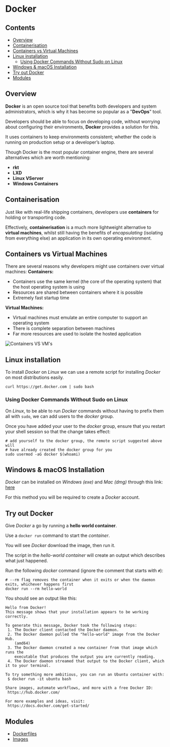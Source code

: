 # Docker

<!--TOC_START-->
## Contents
- [Overview](#overview)
- [Containerisation](#containerisation)
- [Containers vs Virtual Machines](#containers-vs-virtual-machines)
- [Linux installation](#linux-installation)
	- [Using Docker Commands Without Sudo on Linux](#using-docker-commands-without-sudo-on-linux)
- [Windows & macOS Installation](#windows--macos-installation)
- [Try out Docker](#try-out-docker)
- [Modules](#modules)

<!--TOC_END-->
## Overview

**Docker** is an open source tool that benefits both developers and system administrators, which is why it has become so popular as a "**DevOps**" tool. 

Developers should be able to focus on developing code, without worrying about configuring their environments, **Docker** provides a solution for this.
 
It uses containers to keep environments consistent; whether the code is running on production setup or a developer’s laptop.

Though Docker is the most popular container engine, there are several alternatives which are worth mentioning:
- **rkt**
- **LXD**
- **Linux VServer**
- **Windows Containers**

## Containerisation

Just like with real-life shipping containers, developers use **containers** for holding or transporting code.

Effectively, **containerisation** is a much more lightweight alternative to **virtual machines**, whilst still having the benefits of *encapsulating* (isolating from everything else) an application in its own operating environment.

## Containers vs Virtual Machines
There are several reasons why developers might use containers over virtual machines:
**Containers:**
- Containers use the same kernel (the core of the operating system) that the host operating system is using
- Resources are shared between containers where it is possible
- Extremely fast startup time

**Virtual Machines:**
- Virtual machines must emulate an entire computer to support an operating system
- There is complete separation between machines
- Far more resources are used to isolate the hosted application

![Containers VS VM's](https://imgur.com/gYBBO9w.jpg)

## Linux installation

To install *Docker* on *Linux* we can use a remote script for installing *Docker* on most distributions easily.

`
curl https://get.docker.com | sudo bash
`

### Using Docker Commands Without Sudo on Linux

On *Linux*, to be able to run *Docker* commands without having to prefix them all with `sudo`, we can add users to the *docker* group.

Once you have added your user to the *docker* group, ensure that you restart your shell session so that the change takes effect:

```shell script
# add yourself to the docker group, the remote script suggested above will
# have already created the docker group for you
sudo usermod -aG docker $(whoami)
```

## Windows & macOS Installation

*Docker* can be installed on *Windows (exe)* and *Mac (dmg)* through this link: [here](https://www.docker.com/products/docker-desktop)

For this method you will be required to create a *Docker* account.

## Try out Docker

Give *Docker* a go by running a **hello world container**. 

Use a `docker run` command to start the *container*.

 You will see *Docker* download the image, then run it.
 
  The script in the *hello-world container* will create an output which describes what just happened.

Run the following *docker* command (ignore the comment that starts with `#`):
```shell script
# --rm flag removes the container when it exits or when the daemon exits, whichever happens first
docker run --rm hello-world
```

You should see an output like this:
```text
Hello from Docker!
This message shows that your installation appears to be working correctly.

To generate this message, Docker took the following steps:
 1. The Docker client contacted the Docker daemon.
 2. The Docker daemon pulled the "hello-world" image from the Docker Hub.
    (amd64)
 3. The Docker daemon created a new container from that image which runs the
    executable that produces the output you are currently reading.
 4. The Docker daemon streamed that output to the Docker client, which it to your terminal.

To try something more ambitious, you can run an Ubuntu container with:
 $ docker run -it ubuntu bash

Share images, automate workflows, and more with a free Docker ID:
 https://hub.docker.com/

For more examples and ideas, visit:
 https://docs.docker.com/get-started/
```
<!--MODULES_START-->
## Modules
- [Dockerfiles](./modules/dockerfiles)
- [Images](./modules/images)
<!--MODULES_END-->

